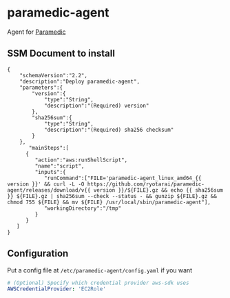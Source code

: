 # paramedic-agent

Agent for [Paramedic](https://github.com/ryotarai/paramedic)

## SSM Document to install

```
{
    "schemaVersion":"2.2",
    "description":"Deploy paramedic-agent",
    "parameters":{
        "version":{
            "type":"String",
            "description":"(Required) version"
        },
        "sha256sum":{
            "type":"String",
            "description":"(Required) sha256 checksum"
        }
    },
       "mainSteps":[
      {
         "action":"aws:runShellScript",
         "name":"script",
         "inputs":{
            "runCommand":["FILE='paramedic-agent_linux_amd64_{{ version }}' && curl -L -O https://github.com/ryotarai/paramedic-agent/releases/download/v{{ version }}/${FILE}.gz && echo {{ sha256sum }} ${FILE}.gz | sha256sum --check --status - && gunzip ${FILE}.gz && chmod 755 ${FILE} && mv ${FILE} /usr/local/sbin/paramedic-agent"],
            "workingDirectory":"/tmp"
         }
      }
   ]
}
```

## Configuration

Put a config file at `/etc/paramedic-agent/config.yaml` if you want

```yaml
# (Optional) Specify which credential provider aws-sdk uses
AWSCredentialProvider: 'EC2Role'
```

